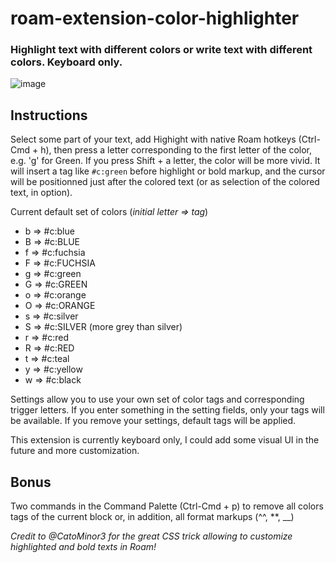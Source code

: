# roam-extension-color-highlighter

### Highlight text with different colors or write text with different colors. Keyboard only.

![image](https://user-images.githubusercontent.com/74436347/182989132-886f244e-a37b-40fa-8010-04bdee184e16.png)

## Instructions
Select some part of your text, add Highight with native Roam hotkeys (Ctrl-Cmd + h), then press a letter corresponding to the first letter of the color, e.g. 'g' for Green. If you press Shift + a letter, the color will be more vivid. It will insert a tag like `#c:green` before highlight or bold markup, and the cursor will be positionned just after the colored text (or as selection of the colored text, in option).

Current default set of colors (_initial letter ⇒ tag_)
- b ⇒ #c:blue
- B ⇒ #c:BLUE
- f ⇒ #c:fuchsia
- F ⇒ #c:FUCHSIA
- g ⇒ #c:green
- G ⇒ #c:GREEN
- o ⇒ #c:orange
- O ⇒ #c:ORANGE
- s ⇒ #c:silver
- S ⇒ #c:SILVER (more grey than silver)
- r ⇒ #c:red
- R ⇒ #c:RED
- t ⇒ #c:teal
- y ⇒ #c:yellow
- w ⇒ #c:black

Settings allow you to use your own set of color tags and corresponding trigger letters. If you enter something in the setting fields, only your tags will be available. If you remove your settings, default tags will be applied.

This extension is currently keyboard only, I could add some visual UI in the future and more customization.

## Bonus
Two commands in the Command Palette (Ctrl-Cmd + p) to remove all colors tags of the current block or, in addition, all format markups (^^, \*\*, \_\_)

_Credit to @CatoMinor3 for the great CSS trick allowing to customize highlighted and bold texts in Roam!_
